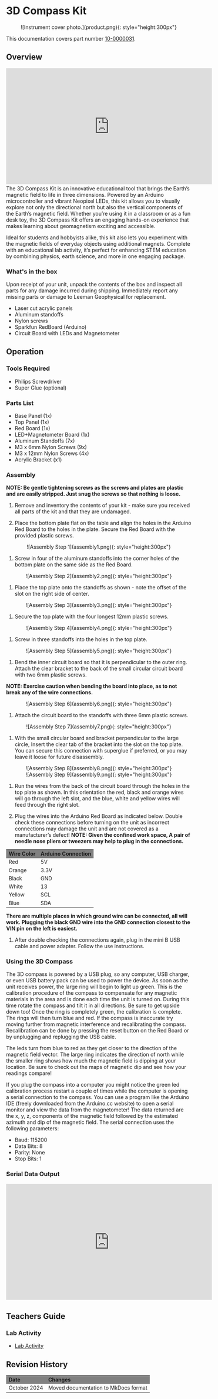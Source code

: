# 3D Compass Kit
<center>
![Instrument cover photo.](product.png){: style="height:300px"}
</center>

This documentation covers part number <a
href="https://leemangeophysical.com/product/3d-compass-kit/"
target="_blank" rel="noopener noreferrer">10-0000031</a>.

## Overview
<center>
<iframe width="560" height="315" src="https://www.youtube.com/embed/iJughN5KhfI?si=JTtONQ5zNE1sD1Py" title="YouTube video player" frameborder="0" allow="accelerometer; autoplay; clipboard-write; encrypted-media; gyroscope; picture-in-picture; web-share" referrerpolicy="strict-origin-when-cross-origin" allowfullscreen></iframe>
</center>
The 3D Compass Kit is an innovative educational tool that brings the Earth’s magnetic field to life in three dimensions. Powered by an Arduino microcontroller and vibrant Neopixel LEDs, this kit allows you to visually explore not only the directional north but also the vertical components of the Earth’s magnetic field. Whether you’re using it in a classroom or as a fun desk toy, the 3D Compass Kit offers an engaging hands-on experience that makes learning about geomagnetism exciting and accessible.

Ideal for students and hobbyists alike, this kit also lets you experiment with
the magnetic fields of everyday objects using additional magnets. Complete with
an educational lab activity, it’s perfect for enhancing STEM education by
combining physics, earth science, and more in one engaging package.

### What's in the box
Upon receipt of your unit, unpack the contents of the box and inspect all parts
for any damage incurred during shipping. Immediately report any missing parts or
damage to Leeman Geophysical for replacement.  

* Laser cut acrylic panels
* Aluminum standoffs
* Nylon screws
* Sparkfun RedBoard (Arduino)
* Circuit Board with LEDs and Magnetometer

## Operation
### Tools Required
* Philips Screwdriver
* Super Glue (optional)

### Parts List
* Base Panel (1x)
* Top Panel (1x)
* Red Board (1x)
* LED+Magnetometer Board (1x)
* Aluminum Standoffs (7x)
* M3 x 6mm Nylon Screws (9x)
* M3 x 12mm Nylon Screws (4x)
* Acrylic Bracket (x1)

### Assembly
<b>NOTE: Be gentle tightening screws as the screws and plates are plastic and
are easily stripped. Just snug the screws so that nothing is loose.</b>

1. Remove and inventory the contents of your kit - make sure you received all
   parts of the kit and that they are undamaged.

1. Place the bottom plate flat on the table and align the holes in the Arduino
   Red Board to the holes in the plate. Secure the Red Board with the provided
   plastic screws.
<center>
![Assembly Step 1](assembly1.png){: style="height:300px"}
</center>

1. Screw in four of the aluminum standoffs into the corner holes of the bottom
   plate on the same side as the Red Board.
<center>
![Assembly Step 2](assembly2.png){: style="height:300px"}
</center>

1. Place the top plate onto the standoffs as shown - note the offset of the slot
   on the right side of center.
<center>
![Assembly Step 3](assembly3.png){: style="height:300px"}
</center>

1. Secure the top plate with the four longest 12mm plastic screws.
<center>
![Assembly Step 4](assembly4.png){: style="height:300px"}
</center>

1. Screw in three standoffs into the holes in the top plate.
<center>
![Assembly Step 5](assembly5.png){: style="height:300px"}
</center>

1. Bend the inner circuit board so that it is perpendicular to the outer ring.
   Attach the clear bracket to the back of the small circular circuit board with
   two 6mm plastic screws.  

<b>NOTE: Exercise caution when bending the board into place, as to not break any
of the wire connections.</b>
<center>
![Assembly Step 6](assembly6.png){: style="height:300px"}
</center>

1. Attach the circuit board to the standoffs with three 6mm plastic screws.
<center>
![Assembly Step 7](assembly7.png){: style="height:300px"}
</center>

1. With the small circular board and bracket perpendicular to the large circle,
   Insert the clear tab of the bracket into the slot on the top plate. You can
   secure this connection with superglue if preferred, or you may leave it loose
   for future disassembly.
<center>
![Assembly Step 8](assembly8.png){: style="height:300px"}
</center>
<center>
![Assembly Step 9](assembly9.png){: style="height:300px"}
</center>

1. Run the wires from the back of the circuit board through the holes in the top
   plate as shown. In this orientation the red, black and orange wires will go
   through the left slot, and the blue, white and yellow wires will feed through
   the right slot.

1. Plug the wires into the Arduino Red Board as indicated below. Double check
these connections before turning on the unit as incorrect connections may damage
the unit and are not covered as a manufacturer’s defect! <b>NOTE: Given the
confined work space, A pair of needle nose pliers or tweezers may help to plug
in the connections.</b>
<table>
  <tr bgcolor="gray">
    <td><b>Wire Color</b></td>
    <td><b>Arduino Connection</b></td>
  </tr>
  <tr>
    <td>Red</td>
    <td>5V</td>
  </tr>
  <tr>
    <td>Orange</td>
    <td>3.3V</td>
  </tr>
  <tr>
    <td>Black</td>
    <td>GND</td>
  </tr>
  <tr>
    <td>White</td>
    <td>13</td>
  </tr>
  <tr>
    <td>Yellow</td>
    <td>SCL</td>
  </tr>
  <tr>
    <td>Blue</td>
    <td>SDA</td>
  </tr>
</table>
<b>There are multiple places in which ground wire can be connected, all will work. Plugging the black GND wire into the GND connection closest to the VIN pin on the left is easiest.</b>

1. After double checking the connections again, plug in the mini B USB cable and
   power adapter. Follow the use instructions.

### Using the 3D Compass
The 3D compass is powered by a USB plug, so any computer, USB charger, or even
USB battery pack can be used to power the device. As soon as the unit receives
power, the large ring will begin to light up green. This is the calibration
procedure of the compass to compensate for any magnetic materials in the area
and is done each time the unit is turned on. During this time rotate the compass
and tilt it in all directions. Be sure to get upside down too! Once the ring is
completely green, the calibration is complete. The rings will then turn blue and
red. If the compass is inaccurate try moving further from magnetic interference
and recalibrating the compass. Recalibration can be done by pressing the reset
button on the Red Board or by unplugging and replugging the USB cable.

The leds turn from blue to red as they get closer to the direction of the
magnetic field vector. The large ring indicates the direction of north while the
smaller ring shows how much the magnetic field is dipping at your location. Be
sure to check out the maps of magnetic dip and see how your readings compare!

If you plug the compass into a computer you might notice the green led
calibration process restart a couple of times while the computer is opening a
serial connection to the compass. You can use a program like the Arduino IDE
(freely downloaded from the Arduino.cc website) to open a serial monitor and
view the data from the magnetometer! The data returned are the x, y, z,
components of the magnetic field followed by the estimated azimuth and dip of
the magnetic field. The serial connection uses the following parameters:

* Baud: 115200
* Data Bits: 8
* Parity: None
* Stop Bits: 1

### Serial Data Output
<center>
<iframe width="560" height="315" src="https://www.youtube.com/embed/YmWsDpi6fkA?si=gtbciKoJMhUOdzMu" title="YouTube video player" frameborder="0" allow="accelerometer; autoplay; clipboard-write; encrypted-media; gyroscope; picture-in-picture; web-share" referrerpolicy="strict-origin-when-cross-origin" allowfullscreen></iframe>
</center>

## Teachers Guide
### Lab Activity
* <a href="https://docs.google.com/document/d/11WL_dLieHmjVp8e9vElReFWHcICVVR45H1unIoNnP1c/edit?usp=drive_link" target="_blank" rel="noopener noreferrer">Lab Activity</a>

## Revision History
<table>
  <tr bgcolor="gray">
    <td><b>Date</b></td>
    <td><b>Changes</b></td>
  </tr>
  <tr>
    <td>October 2024</td>
    <td>Moved documentation to MkDocs format</td>
  </tr>
</table>